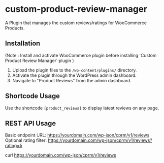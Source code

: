 # custom-product-review-manager
A Plugin that manages the custom reviews/ratings for WooCommerce Products.

## Installation
(Note : Install and activate WooCommerce plugin before installing 'Custom Product Review Manager' plugin )
1. Upload the plugin files to the `/wp-content/plugins/` directory.
2. Activate the plugin through the WordPress admin dashboard.
3. Navigate to "Product Reviews" from the admin dashboard.

## Shortcode Usage
Use the shortcode `[product_reviews]` to display latest reviews on any page.

## REST API Usage
Basic endpoint URL: https://yourdomain.com/wp-json/cprm/v1/reviews
Optional rating filter: https://yourdomain.com/wp-json/cprm/v1/reviews?rating=5

curl https://yourdomain.com/wp-json/cprm/v1/reviews